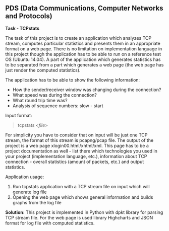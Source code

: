 
PDS (Data Communications, Computer Networks and Protocols)
-------------
**Task - TCPstats**

The task of this project is to create an application which analyzes TCP stream, computes particular statistics and presents them in an appropriate format on a web page. 
There is no limitation on implementation language in this project though the application has to be able to run on a reference test OS (Ubuntu 14.04). A part of the application which generates statistics has to be separated from a part which generates a web page (the web page has just render the computed statistics).

The application has to be able to show the following information:

 - How the sender/receiver window was changing during the connection?
 - What speed was during the connection? 
 - What round trip time was?
 -  Analysis of sequence numbers: slow - start

Input format:
    

> tcpstats <*file*>

For simplicity you have to consider that on input will be just one TCP stream, the format of this stream is pcapng/pcap file. 
The output of the project is a web page xlogin00.html/xhtml/xml. This page has to be a project documentation as well - list there which technologies you used in your project (implementation language, etc.), information about TCP connection - overall statistics (amount of packets, etc.) and output statistics.

Application usage:

 1. Run tcpstats application with a TCP stream file on input which will generate log file
 2. Opening the web page which shows general information and builds graphs from the log file

 **Solution:** 
This project is implemented in Python with dpkt library for parsing TCP stream file. For the web page is used library Highcharts and JSON format for log file with computed statistics.

